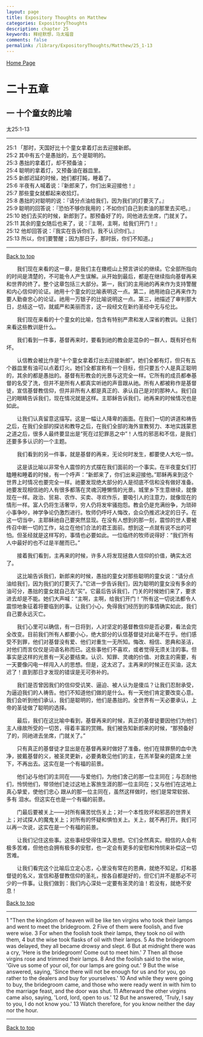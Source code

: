 ```yaml
---
layout: page
title: Expository Thoughts on Matthew
categories: ExpositoryThoughts
description: chapter 25
keywords: 释经默想，马太福音
comments: false
permalink: /library/ExpositoryThoughts/Matthew/25_1-13
---
```

[ Home Page ]({{site.baseurl}}/index) <br>

<a name="0"></a>
# 二十五章 

## 一 十个童女的比喻

太25:1-13

***

25:1 「那时，天国好比十个童女拿着灯出去迎接新郎。<br>
25:2 其中有五个是愚拙的，五个是聪明的。<br>
25:3 愚拙的拿着灯，却不预备油；<br>
25:4 聪明的拿着灯，又预备油在器皿里。<br>
25:5 新郎迟延的时候，她们都打盹，睡着了。<br>
25:6 半夜有人喊着说：『新郎来了，你们出来迎接他！』<br>
25:7 那些童女就都起来收拾灯。<br>
25:8 愚拙的对聪明的说：『请分点油给我们，因为我们的灯要灭了。』<br>
25:9 聪明的回答说：『恐怕不够你我用的；不如你们自己到卖油的那里去买吧。』<br>
25:10 她们去买的时候，新郎到了。那预备好了的，同他进去坐席，门就关了。<br>
25:11 其余的童女随后也来了，说：『主啊，主啊，给我们开门！』<br>
25:12 他却回答说：『我实在告诉你们，我不认识你们。』<br>
25:13 所以，你们要警醒；因为那日子，那时辰，你们不知道。」<br>

***

[Back to top](#0)

&emsp;&emsp;我们现在来看的这一章，是我们主在橄榄山上预言讲论的继续。它全部所指向的时间是清楚的，不可能令人产生误解。从开始到最后，都是在继续指向基督再来和世界的终了。整个这章包括三大部分。第一，我们的主用祂的再来作为支持警醒和内心信仰的论证。祂用十个童女的比喻表明这一点。第二，祂用祂自己再来作为要人勤奋忠心的论证。祂用一万银子的比喻说明这一点。第三，祂描述了审判那大日，总结这一切，就威严和美丽而言，这一段经文在新约圣经中无与伦比。

&emsp;&emsp;我们现在来看的十个童女的比喻，包含有特别严肃和发人深省的教训。让我们来看这些教训是什么。

&emsp;&emsp;我们看到一件事，基督再来时，要看到祂的教会是混杂的一群人，既有好也有坏。

&emsp;&emsp;认信教会被比作是“十个童女拿着灯出去迎接新郎”。她们全都有灯，但只有五个器皿里有油可以点着灯火。她们全都宣称有一个目标，但只要五个人是真正聪明的，其余的都是愚拙的。基督有形教会的光景与这完全一样。它所有的成员都奉基督的名受了洗，但并不是所有人都真实听祂的声音跟从祂。所有人都被称作是基督徒，宣信基督教信仰，但并非所有人都是真正的、承认自己是对的那种人。我们自己的眼睛告诉我们，现在情况就是这样。主耶稣告诉我们，祂再来的时候情况也是如此。

&emsp;&emsp;让我们认真留意这描写。这是一幅让人降卑的画面。在我们一切的讲道和祷告之后，在我们全部的探访和教导之后，在我们全部的海外宣教努力、本地实践蒙恩之道之后，很多人最终要显出是“死在过犯罪恶之中”！人性的邪恶和不信，是我们还要多多认识的一个主题。

&emsp;&emsp;我们看到的另一件事，就是基督的再来，无论何时发生，都要使人大吃一惊。

&emsp;&emsp;这是该比喻以非常令人震惊的方式摆在我们面前的一个事实。在半夜童女们打瞌睡和睡着的时候，有一个呼声：“新郎来了，你们出来迎接他。”耶稣再来到这个世界上时情况也要完全一样。祂要发现绝大部分的人是彻底不信和没有做好准备。祂要发现相信祂的人有很多都落在灵魂沉睡懒惰的光景。城里乡下生意继续，就像现在一样。政治、贸易、农作、买卖、寻欢作乐，要吸引人的注意力，就像现在的情形一样。富人仍将生活奢华，穷人仍将发牢骚抱怨。教会仍是充满纷争，为琐碎小事争吵，神学争论仍激烈进行。牧师仍呼吁人悔改，会众仍推迟决定的日子。在这一切当中，主耶稣祂自己要突然显现。在没有人想到的那一刻，震惊的世人要被传召中断一切的工作，站立在他们合法的君王面前。想到这一点就有说不出的可怕。但圣经就是这样写的，事情也必要如此。一位临终的牧师说得好：“我们所有人中最好的也不过是半醒而已。”

&emsp;&emsp;接着我们看到，主再来的时候，许多人将发现拯救人信仰的价值，确实太迟了。

&emsp;&emsp;这比喻告诉我们，新郎来的时候，愚拙的童女对那些聪明的童女说：“请分点油给我们，因为我们的灯要灭了。”它进一步告诉我们，因为聪明的童女没有多余的油可分，愚拙的童女就自己去“买”。它最后告诉我们，门关的时候她们来了，要求进去却是不能。她们大声喊：“主啊，主啊，给我们开门！”所有这一切说法都令人震惊地象征着将要临到的事。让我们小心，免得我们经历到的事情确实如此，我们自己要永远灭亡。

&emsp;&emsp;我们心里可以确信，有一日将到，人对坚定的基督教信仰是否必要，看法会完全改变。目前我们所有人都要小心，绝大部分的认信基督徒对此毫不在乎。他们感受不到罪，他们对基督没有爱、他们对重生一无所知。悔改、相信、恩典和圣洁，对他们而言仅仅是词语名称而已。这些事他们不喜欢，或者觉得无须关注的事。但事实是这样的光景有一天必要结束。认识、知罪、灵魂的价值、对救主的需要，有一天要像闪电一样闯入人的思想。但是，这太迟了。主再来的时候正在买油，这太迟了！直到那日才发现的错误是无可弥补的。

&emsp;&emsp;我们是否曾因我们的信仰受讥笑、逼迫、被人认为是傻瓜？让我们忍耐承受，为逼迫我们的人祷告。他们不知道他们做的是什么。有一天他们肯定要改变心意。我们会听到他们承认，我们是聪明的，他们是愚拙的。全世界有一天必要承认，上帝的圣徒做了聪明的选择。

&emsp;&emsp;最后，我们在这比喻中看到，基督再来的时候，真正的基督徒要因他们为他们主人缘故所受的一切苦，得着丰富的赏赐。我们被告知新郎来的时候，“那预备好了的，同祂进去坐席，门就关了。”

&emsp;&emsp;只有真正的基督徒才显出是在基督再来时做好了准备。他们在赎罪祭的血中洗净，披戴基督的义，被圣灵更新，必要勇敢见他们的主，在羔羊娶亲的筵席上坐下，不再出去。这实在是一个有福的前景。

&emsp;&emsp;他们必与他们的主同在——与爱他们，为他们舍己的那一位主同在；与忍耐他们，怜悯他们，带领他们走过这地上客旅生涯的那一位主同在；又与他们在这地上真心挚爱，使他们忠心 跟从的那一位主同在，虽然这样做时，他们是常常软弱、多有 泪水。但这实在也是一个有福的前景。

&emsp;&emsp;门最后要被关上——对所有痛苦忧伤关上；对一个本性败坏和邪恶的世界关上；对试探人的魔鬼关上；对所有的怀疑和惧怕关上。关上，就不再打开。我们可以再一次说，这实在是一个有福的前景。

&emsp;&emsp;让我们记住这些事。这些事经受得住深入思想。它们全然真实。相信的人会有极多苦难，但他也会拥有极多的安慰，也一定会有更多的安慰和怜悯来补偿这一切苦难。

&emsp;&emsp;让我们看完这个比喻后立定心志，心里没有常在的恩典，就绝不知足。灯和基督徒的名义，宣信和基督教信仰的圣礼，按各自都是好的，但它们并不是那必不可少的一件事。让我们做到：我们内心深处一定要有圣灵的油！若没有，就绝不安息！

[Back to top](#0)

***

1 "Then the kingdom of heaven will be like ten virgins who took their lamps and went to meet the bridegroom. 2 Five of them were foolish, and five were wise. 3 For when the foolish took their lamps, they took no oil with them, 4 but the wise took flasks of oil with their lamps. 5 As the bridegroom was delayed, they all became drowsy and slept. 6 But at midnight there was a cry, 'Here is the bridegroom! Come out to meet him.' 7 Then all those virgins rose and trimmed their lamps. 8 And the foolish said to the wise, 'Give us some of your oil, for our lamps are going out.' 9 But the wise answered, saying, 'Since there will not be enough for us and for you, go rather to the dealers and buy for yourselves.' 10 And while they were going to buy, the bridegroom came, and those who were ready went in with him to the marriage feast, and the door was shut. 11 Afterward the other virgins came also, saying, 'Lord, lord, open to us.' 12 But he answered, 'Truly, I say to you, I do not know you.' 13 Watch therefore, for you know neither the day nor the hour.

***

[Back to top](#0)
